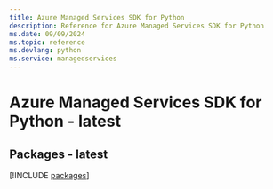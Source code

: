 ```yaml
---
title: Azure Managed Services SDK for Python
description: Reference for Azure Managed Services SDK for Python
ms.date: 09/09/2024
ms.topic: reference
ms.devlang: python
ms.service: managedservices
---
```

# Azure Managed Services SDK for Python - latest
## Packages - latest
[!INCLUDE [packages](managed-services-index.md)]